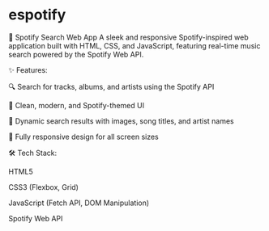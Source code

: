 # espotify
🎵 Spotify Search Web App
A sleek and responsive Spotify-inspired web application built with HTML, CSS, and JavaScript, featuring real-time music search powered by the Spotify Web API.

✨ Features:

🔍 Search for tracks, albums, and artists using the Spotify API

🎨 Clean, modern, and Spotify-themed UI

📜 Dynamic search results with images, song titles, and artist names

📱 Fully responsive design for all screen sizes

🛠️ Tech Stack:

HTML5

CSS3 (Flexbox, Grid)

JavaScript (Fetch API, DOM Manipulation)

Spotify Web API
